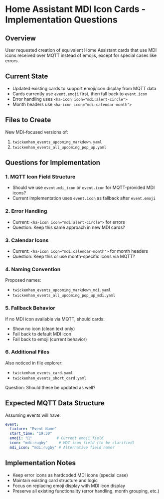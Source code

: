 # Home Assistant MDI Icon Cards - Implementation Questions

## Overview
User requested creation of equivalent Home Assistant cards that use MDI icons received over MQTT instead of emojis, except for special cases like errors.

## Current State
- Updated existing cards to support emoji/icon display from MQTT data
- Cards currently use `event.emoji` first, then fall back to `event.icon`
- Error handling uses `<ha-icon icon="mdi:alert-circle">`
- Month headers use `<ha-icon icon="mdi:calendar-month">`

## Files to Create
New MDI-focused versions of:
1. `twickenham_events_upcoming_markdown.yaml`
2. `twickenham_events_all_upcoming_pop_up.yaml`

## Questions for Implementation

### 1. MQTT Icon Field Structure
- Should we use `event.mdi_icon` or `event.icon` for MQTT-provided MDI icons?
- Current implementation uses `event.icon` as fallback after `event.emoji`

### 2. Error Handling
- Current: `<ha-icon icon="mdi:alert-circle">` for errors
- Question: Keep this same approach in new MDI cards?

### 3. Calendar Icons
- Current: `<ha-icon icon="mdi:calendar-month">` for month headers
- Question: Keep this or use month-specific icons via MQTT?

### 4. Naming Convention
Proposed names:
- `twickenham_events_upcoming_markdown_mdi.yaml`
- `twickenham_events_all_upcoming_pop_up_mdi.yaml`

### 5. Fallback Behavior
If no MDI icon available via MQTT, should cards:
- Show no icon (clean text only)
- Fall back to default MDI icon
- Fall back to emoji (current behavior)

### 6. Additional Files
Also noticed in file explorer:
- `twickenham_events_card.yaml`
- `twickenham_events_short_card.yaml`

Question: Should these be updated as well?

## Expected MQTT Data Structure
Assuming events will have:
```yaml
event:
  fixture: "Event Name"
  start_time: "19:30"
  emoji: "🏉"           # Current emoji field
  icon: "mdi:rugby"     # MDI icon field (to be clarified)
  mdi_icon: "mdi:rugby" # Alternative field name?
```

## Implementation Notes
- Keep error icons as hardcoded MDI icons (special case)
- Maintain existing card structure and logic
- Focus on replacing emoji display with MDI icon display
- Preserve all existing functionality (error handling, month grouping, etc.)
